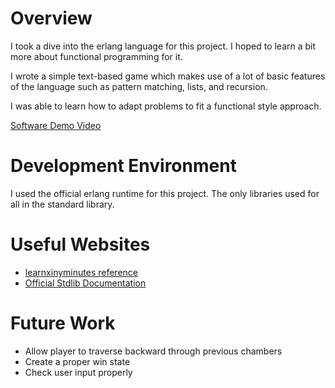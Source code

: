# Overview

I took a dive into the erlang language for this project.
I hoped to learn a bit more about functional programming for it.

I wrote a simple text-based game which makes use of a lot of basic features of the language such as pattern matching, lists, and recursion.

I was able to learn how to adapt problems to fit a functional style approach.

[Software Demo Video](https://youtu.be/AkiIlDpx-jY)

# Development Environment

I used the official erlang runtime for this project.
The only libraries used for all in the standard library.

# Useful Websites

* [learnxinyminutes reference](https://learnxinyminutes.com/docs/erlang/)
* [Official Stdlib Documentation](https://www.erlang.org/doc/apps/stdlib/api-reference.html)

# Future Work

* Allow player to traverse backward through previous chambers
* Create a proper win state
* Check user input properly
